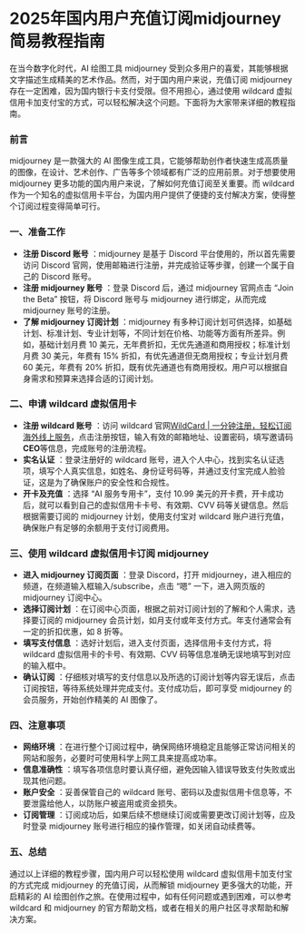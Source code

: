 # 2025年国内用户充值订阅midjourney简易教程指南

在当今数字化时代，AI 绘图工具 midjourney 受到众多用户的喜爱，其能够根据文字描述生成精美的艺术作品。然而，对于国内用户来说，充值订阅 midjourney 存在一定困难，因为国内银行卡支付受限。但不用担心，通过使用 wildcard 虚拟信用卡加支付宝的方式，可以轻松解决这个问题。下面将为大家带来详细的教程指南。

### 前言

midjourney 是一款强大的 AI 图像生成工具，它能够帮助创作者快速生成高质量的图像，在设计、艺术创作、广告等多个领域都有广泛的应用前景。对于想要使用 midjourney 更多功能的国内用户来说，了解如何充值订阅至关重要。而 wildcard 作为一个知名的虚拟信用卡平台，为国内用户提供了便捷的支付解决方案，使得整个订阅过程变得简单可行。

### 一、准备工作

- **注册 Discord 账号** ：midjourney 是基于 Discord 平台使用的，所以首先需要访问 Discord 官网，使用邮箱进行注册，并完成验证等步骤，创建一个属于自己的 Discord 账号。
- **注册 midjourney 账号** ：登录 Discord 后，通过 midjourney 官网点击 “Join the Beta” 按钮，将 Discord 账号与 midjourney 进行绑定，从而完成 midjourney 账号的注册。
- **了解 midjourney 订阅计划** ：midjourney 有多种订阅计划可供选择，如基础计划、标准计划、专业计划等，不同计划在价格、功能等方面有所差异。例如，基础计划月费 10 美元，无年费折扣，无优先通道和商用授权；标准计划月费 30 美元，年费有 15% 折扣，有优先通道但无商用授权；专业计划月费 60 美元，年费有 20% 折扣，既有优先通道也有商用授权。用户可以根据自身需求和预算来选择合适的订阅计划。

### 二、申请 wildcard 虚拟信用卡

- **注册 wildcard 账号** ：访问 wildcard 官网[WildCard | 一分钟注册，轻松订阅海外线上服务](https://bewildcard.com/i/CEO)，点击注册按钮，输入有效的邮箱地址、设置密码，填写邀请码**CEO**等信息，完成账号的注册流程。
- **实名认证** ：登录注册好的 wildcard 账号，进入个人中心，找到实名认证选项，填写个人真实信息，如姓名、身份证号码等，并通过支付宝完成人脸验证，这是为了确保账户的安全性和合规性。
- **开卡及充值** ：选择 “AI 服务专用卡”，支付 10.99 美元的开卡费，开卡成功后，就可以看到自己的虚拟信用卡卡号、有效期、CVV 码等关键信息。然后根据需要订阅的 midjourney 计划，使用支付宝对 wildcard 账户进行充值，确保账户有足够的余额用于支付订阅费用。

### 三、使用 wildcard 虚拟信用卡订阅 midjourney

- **进入 midjourney 订阅页面** ：登录 Discord，打开 midjourney，进入相应的频道，在频道输入框输入/subscribe，点击 “嗯” 一下，进入网页版的 midjourney 订阅中心。
- **选择订阅计划** ：在订阅中心页面，根据之前对订阅计划的了解和个人需求，选择要订阅的 midjourney 会员计划，如月支付或年支付方式。年支付通常会有一定的折扣优惠，如 8 折等。
- **填写支付信息** ：选好计划后，进入支付页面，选择信用卡支付方式，将 wildcard 虚拟信用卡的卡号、有效期、CVV 码等信息准确无误地填写到对应的输入框中。
- **确认订阅** ：仔细核对填写的支付信息以及所选的订阅计划等内容无误后，点击订阅按钮，等待系统处理并完成支付。支付成功后，即可享受 midjourney 的会员服务，开始创作精美的 AI 图像了。

### 四、注意事项

- **网络环境** ：在进行整个订阅过程中，确保网络环境稳定且能够正常访问相关的网站和服务，必要时可使用科学上网工具来提高成功率。
- **信息准确性** ：填写各项信息时要认真仔细，避免因输入错误导致支付失败或出现其他问题。
- **账户安全** ：妥善保管自己的 wildcard 账号、密码以及虚拟信用卡信息等，不要泄露给他人，以防账户被盗用或资金损失。
- **订阅管理** ：订阅成功后，如果后续不想继续订阅或需要更改订阅计划等，应及时登录 midjourney 账号进行相应的操作管理，如关闭自动续费等。

### 五、总结

通过以上详细的教程步骤，国内用户可以轻松使用 wildcard 虚拟信用卡加支付宝的方式完成 midjourney 的充值订阅，从而解锁 midjourney 更多强大的功能，开启精彩的 AI 绘图创作之旅。在使用过程中，如有任何问题或遇到困难，可以参考 wildcard 和 midjourney 的官方帮助文档，或者在相关的用户社区寻求帮助和解决方案。
